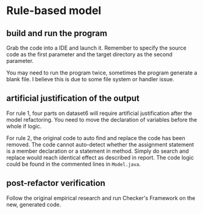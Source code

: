 # Rule-based model

## build and run the program

Grab the code into a IDE and launch it. 
Remember to specify the source code as the first parameter and the target directory as the second parameter.

You may need to run the program twice, sometimes the program generate a blank file.
I believe this is due to some file system or handler issue.

## artificial justification of the output

For rule 1, four parts on dataset6 will require artificial justification after the model refactoring.
You need to move the declaration of variables before the whole if logic.

For rule 2, the original code to auto find and replace the code has been removed.
The code cannot auto-detect whether the assignment statement is a member declaration or a statement in method. 
Simply do search and replace would reach identical effect as described in report.
The code logic could be found in the commented lines in `Model.java`.

## post-refactor verification

Follow the original empirical research and run Checker's Framework on the new, generated code.